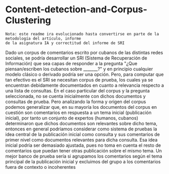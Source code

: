 # Content-detection-and-Corpus-Clustering

    Nota: este readme ira evolucionado hasta convertirse en parte de la metodología del artículo, informe 
    de la asignatura IA y correctitud del informe de SRI
    
Dado un corpus de comentarios escrito por cubanos de las distintas redes sociales, se podría desarrollar un SRI (Sistema de Recuperación de Información) que sea capas de responder a la pregunta "¿Que piensan/escriben los cubanos sobre \_______?" y en principio cualquier modelo clásico o derivado podría ser una opción. Pero, para computar que tan efectivo es el SRI se necesitan corpus de prueba, los cuales ya se encuentran debidamente documentados en cuanto a relevancia respecto a una lista de consultas. En el caso particular del corpus y la pregunta seleccionada, no se cuenta inicialmente con dichos documentos y consultas de prueba. Pero analizando la forma y origen del corpus podemos generalizar que, en su mayoría los documentos del corpus en cuestión son comentarios en respuesta a un tema inicial (publicación inicial), por tanto un conjunto de expertos (humanos, cubanos) determinaron que dichos documentos son relevantes sobre dicho tema, entonces en general podríamos considerar como sistema de pruebas la idea central de la publicación inicial como consulta y sus comentarios de primer nivel como documentos relevantes para dicha consulta. Esa idea inicial podría ser demasiado ajustada, pues no toma en cuenta el resto de comentarios que puedan tener otras publicación sobre el mismo tema. Un mejor banco de prueba sería si agrupamos los comentarios según el tema principal de la publicación inicial y excluimos del grupo a los comentarios fuera de contexto o incoherentes       

